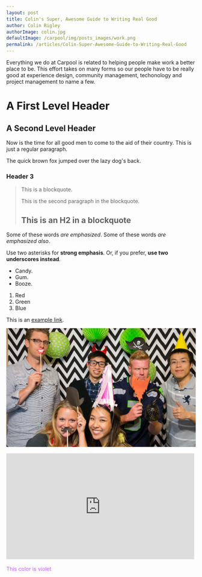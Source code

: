 ```yaml
---
layout: post
title: Colin's Super, Awesome Guide to Writing Real Good
author: Colin Rigley
authorImage: colin.jpg
defaultImage: /carpool/img/posts_images/work.png
permalink: /articles/Colin-Super-Awesome-Guide-to-Writing-Real-Good
---
```

Everything we do at Carpool is related to helping people make work a better place to be. This effort takes on many forms so our people have to be really good at experience design, community management, techonology and project management to name a few.

<!--more-->

A First Level Header
====================

A Second Level Header
---------------------

Now is the time for all good men to come to
the aid of their country. This is just a
regular paragraph.

The quick brown fox jumped over the lazy
dog's back.

### Header 3

> This is a blockquote.
> 
> This is the second paragraph in the blockquote.
>
> ## This is an H2 in a blockquote

Some of these words *are emphasized*.
Some of these words _are emphasized also_.

Use two asterisks for **strong emphasis**.
Or, if you prefer, __use two underscores instead__.

*   Candy.
*   Gum.
*   Booze.

1.  Red
2.  Green
3.  Blue

This is an [example link](http://example.com/ "With a Title").

![alt text](/carpool/img/posts_images/connect.png "Carpool App Party")

<iframe src="https://player.vimeo.com/video/92786416" width="500" height="281" frameborder="0" webkitallowfullscreen mozallowfullscreen allowfullscreen></iframe>

<span style="color:#BF5FFF;">This color is violet</span>